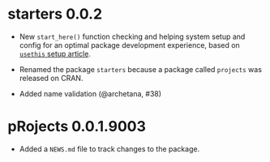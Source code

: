 # starters 0.0.2

* New `start_here()` function checking and helping system setup and config for an optimal package development experience, based on [`usethis` setup article](https://usethis.r-lib.org/articles/articles/usethis-setup.html).

* Renamed the package `starters` because a package called `projects` was released on CRAN.

* Added name validation (@archetana, #38)

# pRojects 0.0.1.9003

* Added a `NEWS.md` file to track changes to the package.
